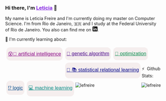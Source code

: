 ### Hi there, I'm <a href="http://lattes.cnpq.br/8858066791121572" style="color:#8629E2">Leticia</a> 👋

My name is Leticia Freire and I'm currently doing my master on Computer Science. I'm from Rio de Janeiro, <span>&#x1f1e7;&#x1f1f7;</span> and I study at the Federal University of Rio de Janeiro. You also can find me on [![LinkedIn][1.1]][1].


<summary> 🔭 I'm currently learning about: </summary>


<button style="background-color:#F5EEEE ; border:none;border-radius: 12px; cursor: pointer; padding: 12px 5px;font-size: 16px;margin: 4px 4px;text-align: center;float:left;"><a href="http://google.com/search?q=artificial+intelligence" style="color:#8A0886;">😵🔮 artificial intelligence</a></button>

<button style="background-color:#F5EEEE ; border:none;border-radius: 12px; cursor: pointer; padding: 12px 5px;font-size: 16px;margin: 4px 4px;text-align: center;float:left;"><a href="http://google.com/search?q=genetic+algorithm" style="color:#4B088A;">🧬 genetic algorithm</a></button>

<button style="background-color:#F5EEEE ; border:none;border-radius: 12px; cursor: pointer; padding: 12px 5px;font-size: 16px;margin: 4px 4px;text-align: center;float:left;"><a href="http://google.com/search?q=statistical+relational+learning" style="color:#08088A;">🌳 📚 statistical relational learning</a></button>

<button style="background-color:#F5EEEE ; border:none;border-radius: 12px; cursor: pointer; padding: 12px 5px;font-size: 16px;margin: 4px 4px;text-align: center;float:left;"><a href="http://google.com/search?q=logic+computer+science" style="color:#084B8A;">⁉️ logic</a></button>

<button style="background-color:#F5EEEE ; border:none;border-radius: 12px; cursor: pointer; padding: 12px 5px;font-size: 16px;margin: 4px 4px;text-align: center;float:left;"><a href="http://google.com/search?q=machine+learning" style="color:#088A85;">💻 machine learning</a></button>

<button style="background-color:#F5EEEE ; border:none;border-radius: 12px; cursor: pointer; padding: 12px 5px;font-size: 16px;margin: 4px 4px;text-align: center;"><a href="http://google.com/search?q=optimization" style="color:#088A4B;">🚀 optimization</a></button>


<summary> ⚡ &nbsp;Github Stats: </summary>
<p><img align="left" src="https://github-readme-stats.vercel.app/api/top-langs?username=lefreire&show_icons=true&locale=en&layout=compact&theme=radical" alt="lefreire" /></p>

<p>&nbsp;<img align="right" src="https://github-readme-stats.vercel.app/api?username=lefreire&show_icons=true&locale=en&theme=radical&count_private=true" alt="lefreire" /></p>
</details>



[1.1]:https://raw.githubusercontent.com/lefreire/lefreire/master/linkedin-3-16.png (linkedin icon)

[1]: https://www.linkedin.com/in/leticia-freire-a34a90135/

